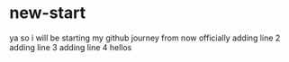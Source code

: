 # new-start
ya so i will be starting my github journey from now officially
adding line 2
adding line 3
adding line 4
hellos
